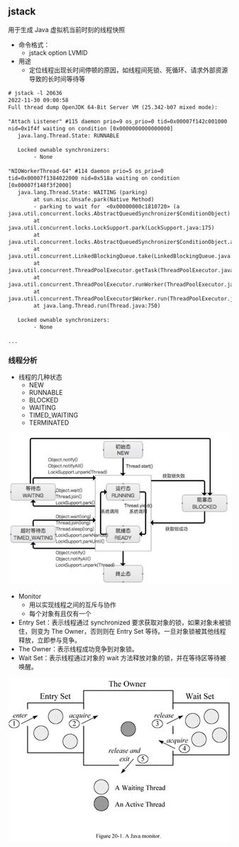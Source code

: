 ## jstack

用于生成 Java 虚拟机当前时刻的线程快照

* 命令格式：
    * jstack option LVMID
* 用途
    * 定位线程出现长时间停顿的原因，如线程间死锁、死循环、请求外部资源导致的长时间等待等

```
# jstack -l 20636
2022-11-30 09:00:58
Full thread dump OpenJDK 64-Bit Server VM (25.342-b07 mixed mode):

"Attach Listener" #115 daemon prio=9 os_prio=0 tid=0x00007f142c001000 nid=0x1f4f waiting on condition [0x0000000000000000]
   java.lang.Thread.State: RUNNABLE

   Locked ownable synchronizers:
        - None

"NIOWorkerThread-64" #114 daemon prio=5 os_prio=0 tid=0x00007f1384022000 nid=0x518a waiting on condition [0x00007f148f3f2000]
   java.lang.Thread.State: WAITING (parking)
        at sun.misc.Unsafe.park(Native Method)
        - parking to wait for  <0x00000000c1810720> (a java.util.concurrent.locks.AbstractQueuedSynchronizer$ConditionObject)
        at java.util.concurrent.locks.LockSupport.park(LockSupport.java:175)
        at java.util.concurrent.locks.AbstractQueuedSynchronizer$ConditionObject.await(AbstractQueuedSynchronizer.java:2039)
        at java.util.concurrent.LinkedBlockingQueue.take(LinkedBlockingQueue.java:442)
        at java.util.concurrent.ThreadPoolExecutor.getTask(ThreadPoolExecutor.java:1074)
        at java.util.concurrent.ThreadPoolExecutor.runWorker(ThreadPoolExecutor.java:1134)
        at java.util.concurrent.ThreadPoolExecutor$Worker.run(ThreadPoolExecutor.java:624)
        at java.lang.Thread.run(Thread.java:750)

   Locked ownable synchronizers:
        - None

...
```

### 线程分析

* 线程的几种状态
    * NEW
    * RUNNABLE
    * BLOCKED
    * WAITING
    * TIMED_WAITING
    * TERMINATED

![](./images/thread-states.jpg)

* Monitor
    * 用以实现线程之间的互斥与协作
    * 每个对象有且仅有一个
* Entry Set：表示线程通过 synchronized 要求获取对象的锁，如果对象未被锁住，则变为 The Owner，否则则在 Entry Set 等待。一旦对象锁被其他线程释放，立即参与竞争。
* The Owner：表示线程成功竞争到对象锁。
* Wait Set：表示线程通过对象的 wait 方法释放对象的锁，并在等待区等待被唤醒。

![](./images/java-monitor.png)
